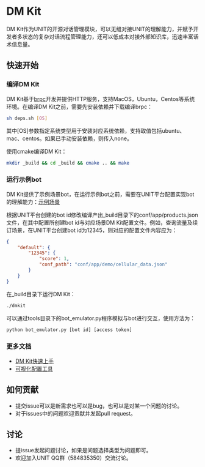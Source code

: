 # DM Kit

DM Kit作为UNIT的开源对话管理模块，可以无缝对接UNIT的理解能力，并赋予开发者多状态的复杂对话流程管理能力，还可以低成本对接外部知识库，迅速丰富话术信息量。

## 快速开始

### 编译DM Kit

DM Kit基于[brpc](https://github.com/brpc/brpc)开发并提供HTTP服务，支持MacOS，Ubuntu，Centos等系统环境。在编译DM Kit之前，需要先安装依赖并下载编译brpc：

```bash
sh deps.sh [OS]
```

其中[OS]参数指定系统类型用于安装对应系统依赖，支持取值包括ubuntu、mac、centos。如果已手动安装依赖，则传入none。

使用cmake编译DM Kit：

```bash
mkdir _build && cd _build && cmake .. && make
```

### 运行示例bot

DM Kit提供了示例场景bot，在运行示例bot之前，需要在UNIT平台配置实现bot的理解能力：[示例场景](docs/demo_bots.md)

根据UNIT平台创建的bot id修改编译产出_build目录下的conf/app/products.json文件，在其中配置所创建bot id与对应场景DM Kit配置文件。例如，查询流量及续订场景，在UNIT平台创建bot id为12345，则对应的配置文件内容应为：

```JSON
{
    "default": {
        "12345": {
            "score": 1,
            "conf_path": "conf/app/demo/cellular_data.json"
        }
    }
}
```

在_build目录下运行DM Kit：

```bash
./dmkit
```

可以通过tools目录下的bot_emulator.py程序模拟与bot进行交互，使用方法为：

```bash
python bot_emulator.py [bot id] [access token]
```

### 更多文档

* [DM Kit快速上手](docs/tutorial.md)
* [可视化配置工具](docs/visual_tool.md)

## 如何贡献

* 提交issue可以是新需求也可以是bug，也可以是对某一个问题的讨论。
* 对于issues中的问题欢迎贡献并发起pull request。

## 讨论

* 提issue发起问题讨论，如果是问题选择类型为问题即可。
* 欢迎加入UNIT QQ群（584835350）交流讨论。
